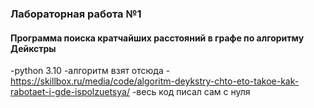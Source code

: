 ### Лабораторная работа №1
#### Программа поиска кратчайших расстояний в графе по алгоритму Дейкстры
-python 3.10
-алгоритм взят отсюда
-https://skillbox.ru/media/code/algoritm-deykstry-chto-eto-takoe-kak-rabotaet-i-gde-ispolzuetsya/
-весь код писал сам с нуля
